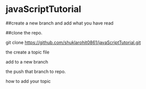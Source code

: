 # javaScriptTutorial
##create a new branch and add what you have read

##clone the repo.
   
 git clone https://github.com/shuklarohit0861/javaScriptTutorial.git

 the create a topic file 
 
 add to a new branch 

 the push that branch to repo.

how to add your topic

